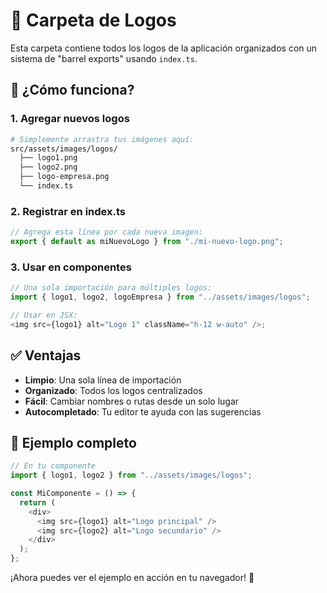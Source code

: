 # 📁 Carpeta de Logos

Esta carpeta contiene todos los logos de la aplicación organizados con un sistema de "barrel exports" usando `index.ts`.

## 🎯 ¿Cómo funciona?

### 1. Agregar nuevos logos

```bash
# Simplemente arrastra tus imágenes aquí:
src/assets/images/logos/
  ├── logo1.png
  ├── logo2.png
  ├── logo-empresa.png
  └── index.ts
```

### 2. Registrar en index.ts

```typescript
// Agrega esta línea por cada nueva imagen:
export { default as miNuevoLogo } from "./mi-nuevo-logo.png";
```

### 3. Usar en componentes

```typescript
// Una sola importación para múltiples logos:
import { logo1, logo2, logoEmpresa } from "../assets/images/logos";

// Usar en JSX:
<img src={logo1} alt="Logo 1" className="h-12 w-auto" />;
```

## ✅ Ventajas

- **Limpio**: Una sola línea de importación
- **Organizado**: Todos los logos centralizados
- **Fácil**: Cambiar nombres o rutas desde un solo lugar
- **Autocompletado**: Tu editor te ayuda con las sugerencias

## 🔧 Ejemplo completo

```typescript
// En tu componente
import { logo1, logo2 } from "../assets/images/logos";

const MiComponente = () => {
  return (
    <div>
      <img src={logo1} alt="Logo principal" />
      <img src={logo2} alt="Logo secundario" />
    </div>
  );
};
```

¡Ahora puedes ver el ejemplo en acción en tu navegador! 🚀
